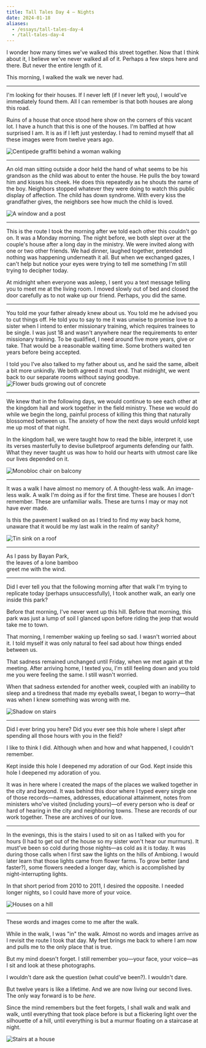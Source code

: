 ```yaml
---
title: Tall Tales Day 4 — Nights
date: 2024-01-18
aliases:
  - /essays/tall-tales-day-4
  - /tall-tales-day-4
---
```


I wonder how many times we've walked this street together. Now that I think about it, I believe we've never walked all of it. Perhaps a few steps here and there. But never the entire length of it.

This morning, I walked the walk we never had.

---

I'm looking for their houses. If I never left (if I never left you), I would've immediately found them. All I can remember is that both houses are along this road.

Ruins of a house that once stood here show on the corners of this vacant lot. I have a hunch that this is one of the houses. I'm baffled at how surprised I am. It is as if I left just yesterday. I had to remind myself that all these images were from twelve years ago.

![Centipede graffiti behind a woman walking](images/20240118-074116-tall-tales-woman-centipede.jpg)

---

An old man sitting outside a door held the hand of what seems to be his grandson as the child was about to enter the house. He pulls the boy toward him and kisses his cheek. He does this repeatedly as he shouts the name of the boy. Neighbors stopped whatever they were doing to watch this public display of affection. The child has down syndrome. With every kiss the grandfather gives, the neighbors see how much the child is loved.

![A window and a post](images/20240118-081052-tall-tales-window-post.jpg)

---

This is the route I took the morning after we told each other this couldn't go on. It was a Monday morning. The night before, we both slept over at the couple's house after a long day in the ministry. We were invited along with one or two other friends. We had dinner, laughed together, pretended nothing was happening underneath it all. But when we exchanged gazes, I can't help but notice your eyes were trying to tell me something I'm still trying to decipher today.

At midnight when everyone was asleep, I sent you a text message telling you to meet me at the living room. I moved slowly out of bed and closed the door carefully as to not wake up our friend. Perhaps, you did the same.

---

You told me your father already knew about us. You told me he advised you to cut things off. He told you to say to me it was unwise to promise love to a sister when I intend to enter missionary training, which requires trainees to be single. I was just 18 and wasn't anywhere near the requirements to enter missionary training. To be qualified, I need around five more years, give or take. That would be a reasonable waiting time. Some brothers waited ten years before being accepted.

I told you I've also talked to my father about us, and he said the same, albeit a bit more unkindly. We both agreed it must end. That midnight, we went back to our separate rooms without saying goodbye.
![Flower buds growing out of concrete](images/20240118-091053-tall-tales-buds.jpg)

---

We knew that in the following days, we would continue to see each other at the kingdom hall and work together in the field ministry. These we would do while we begin the long, painful process of killing this thing that naturally blossomed between us. The anxiety of how the next days would unfold kept me up most of that night.

In the kingdom hall, we were taught how to read the bible, interpret it, use its verses masterfully to devise bulletproof arguments defending our faith. What they never taught us was how to hold our hearts with utmost care like our lives depended on it.

![Monobloc chair on balcony](images/20240118-090715-tall-tales-the-monobloc.jpg)

---

It was a walk I have almost no memory of. A thought-less walk. An image-less walk. A walk I'm doing as if for the first time. These are houses I don't remember. These are unfamiliar walls. These are turns I may or may not have ever made.

Is this the pavement I walked on as I tried to find my way back home, unaware that it would be my last walk in the realm of sanity?

![Tin sink on a roof](images/20240118-090227-tall-tales-sink-on-roof.jpg)

---

As I pass by Bayan Park,  
the leaves of a lone bamboo  
greet me with the wind.

---

Did I ever tell you that the following morning after that walk I'm trying to replicate today (perhaps unsuccessfully), I took another walk, an early one inside this park?

Before that morning, I've never went up this hill. Before that morning, this park was just a lump of soil I glanced upon before riding the jeep that would take me to town.

That morning, I remember waking up feeling so sad. I wasn't worried about it. I told myself it was only natural to feel sad about how things ended between us.

That sadness remained unchanged until Friday, when we met again at the meeting. After arriving home, I texted you, I'm still feeling down and you told me you were feeling the same. I still wasn't worried.

When that sadness extended for another week, coupled with an inability to sleep and a tiredness that made my eyeballs sweat, I began to worry—that was when I knew something was wrong with me.

![Shadow on stairs](images/20240118-085443-tall-tales-stairs.jpg)

---

Did I ever bring you here? Did you ever see this hole where I slept after spending all those hours with you in the field?

I like to think I did. Although when and how and what happened, I couldn't remember.

Kept inside this hole I deepened my adoration of our God. Kept inside this hole I deepened my adoration of you.

It was in here where I created the maps of the places we walked together in the city and beyond. It was behind this door where I typed every single one of those records—names, addresses, educational attainment, notes from ministers who've visited (including yours)—of every person who is deaf or hard of hearing in the city and neighboring towns. These are records of our work together. These are archives of our love.

---

In the evenings, this is the stairs I used to sit on as I talked with you for hours (I had to get out of the house so my sister won't hear our murmurs). It must've been so cold during those nights—as cold as it is today. It was during those calls when I first saw the lights on the hills of Ambiong. I would later learn that those lights came from flower farms. To grow better (and faster?), some flowers needed a longer day, which is accomplished by night-interrupting lights.

In that short period from 2010 to 2011, I desired the opposite. I needed longer nights, so I could have more of your voice.

![Houses on a hill](images/20240118-084304-tall-tales-ambiong-flower-farms.jpg)

---

These words and images come to me after the walk.

While in the walk, I was "in" the walk. Almost no words and images arrive as I revisit the route I took that day. My feet brings me back to where I am now and pulls me to the only place that is true.

But my mind doesn't forget. I still remember you—your face, your voice—as I sit and look at these photographs.

I wouldn't dare ask the question (what could've been?). I wouldn't dare.

But twelve years is like a lifetime. And we are now living our second lives. The only way forward is to be _here_.

Since the mind remembers but the feet forgets, I shall walk and walk and walk, until everything that took place before is but a flickering light over the silhouette of a hill, until everything is but a murmur floating on a staircase at night.

![Stairs at a house](images/20240118-084637-tall-tales-ambiong-house-stairs.jpg)
